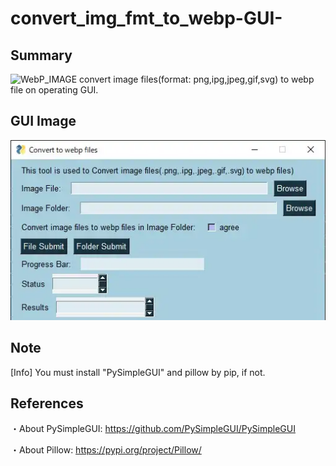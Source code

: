 # convert_img_fmt_to_webp-GUI-
## Summary
![WebP_IMAGE](https://developers.google.com/static/speed/webp/images/webplogo.png)
convert image files(format: png,ipg,jpeg,gif,svg) to webp file on operating GUI.

## GUI Image
![GUI_IMAGE](GUI_IMAGE_r1.webp)

## Note
[Info] You must install "PySimpleGUI" and pillow by pip, if not.

## References
・About PySimpleGUI: https://github.com/PySimpleGUI/PySimpleGUI

・About Pillow: https://pypi.org/project/Pillow/
